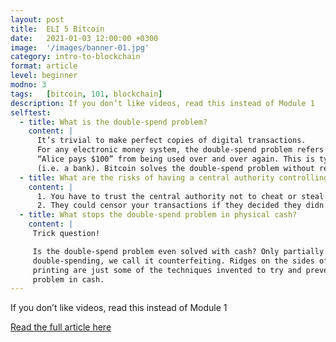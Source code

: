 ```yaml
---
layout: post
title:  ELI 5 Bitcoin
date:   2021-01-03 12:00:00 +0300
image:  '/images/banner-01.jpg'
category: intro-to-blockchain
format: article
level: beginner
modno: 3
tags:   [bitcoin, 101, blockchain]
description: If you don’t like videos, read this instead of Module 1
selftest:
  - title: What is the double-spend problem?
    content: |
      It’s trivial to make perfect copies of digital transactions.
      For any electronic money system, the double-spend problem refers to trying to prevent the transaction
      “Alice pays $100” from being used over and over again. This is typically solved using a centralised ledger
      (i.e. a bank). Bitcoin solves the double-spend problem without requiring a centralised authority controlling the ledger.
  - title: What are the risks of having a central authority controlling the ledger?
    content: |
      1. You have to trust the central authority not to cheat or steal from you.
      2. They could censor your transactions if they decided they didn’t like you or with whom you were transacting.
  - title: What stops the double-spend problem in physical cash?
    content: |
     Trick question!

     Is the double-spend problem even solved with cash? Only partially. With cash, we don’t call it
     double-spending, we call it counterfeiting. Ridges on the sides of coins, watermarks, RFIDs and high-precision
     printing are just some of the techniques invented to try and prevent counterfeiting and hence the double-spend
     problem in cash.
---
```


If you don’t like videos, read this instead of Module 1

<a href="https://medium.com/free-code-camp/explain-bitcoin-like-im-five-73b4257ac833" target="_blank" class="purpleBtn" >Read the full article here</a>
